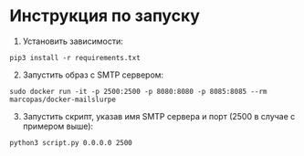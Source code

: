 # Инструкция по запуску
1. Установить зависимости:
```
pip3 install -r requirements.txt
```
2. Запустить образ с SMTP сервером:
```
sudo docker run -it -p 2500:2500 -p 8080:8080 -p 8085:8085 --rm marcopas/docker-mailslurpe
```
3. Запустить скрипт, указав имя SMTP сервера и порт (2500 в случае с примером выше):
```
python3 script.py 0.0.0.0 2500
```
